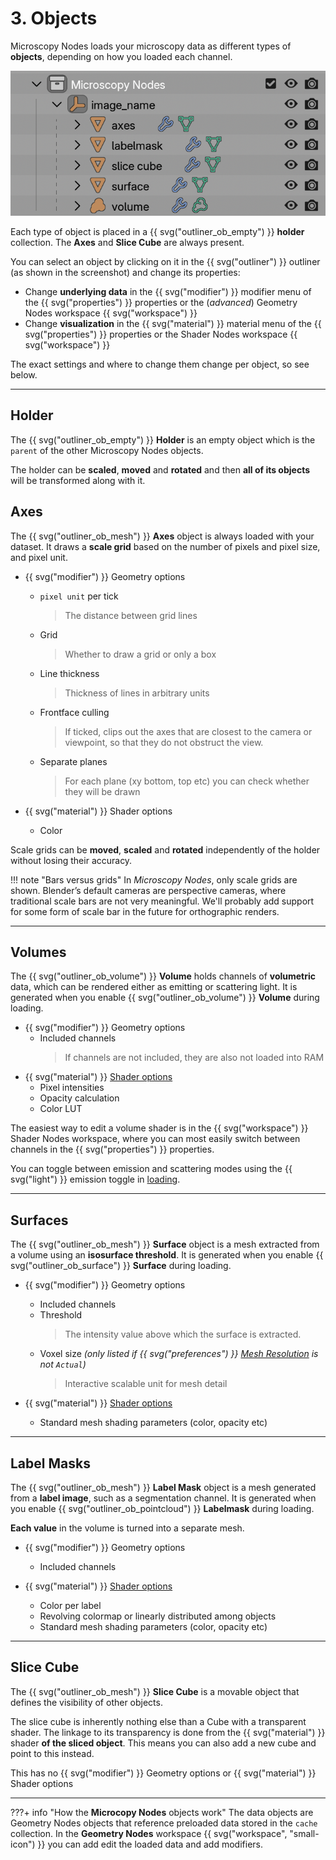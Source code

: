 # 3. Objects

Microscopy Nodes loads your microscopy data as different types of **objects**, depending on how you loaded each channel.

![mic nodes objects](../figures/outliner_objects.png)

Each type of object is placed in a {{ svg("outliner_ob_empty") }}  **holder** collection. The **Axes** and **Slice Cube** are always present.

You can select an object by clicking on it in the {{ svg("outliner") }} outliner (as shown in the screenshot) and change its properties:

- Change **underlying data** in the {{ svg("modifier") }} modifier menu of the {{ svg("properties") }} properties or the (*advanced*) Geometry Nodes workspace {{ svg("workspace") }} 
- Change **visualization** in the {{ svg("material") }} material menu of the {{ svg("properties") }} properties or the Shader Nodes workspace {{ svg("workspace") }} 

The exact settings and where to change them change per object, so see below.

---

## Holder 

The {{ svg("outliner_ob_empty") }} **Holder** is an empty object which is the `parent` of the other Microscopy Nodes objects. 

The holder can be **scaled**, **moved** and **rotated** and then **all of its objects** will be transformed along with it.

## Axes

The  {{ svg("outliner_ob_mesh") }} **Axes** object is always loaded with your dataset. It draws a **scale grid** based on the number of pixels and pixel size, and pixel unit.

-  {{ svg("modifier") }} Geometry options
    - `pixel unit` per tick
      > The distance between grid lines
    - Grid
      > Whether to draw a grid or only a box 
    - Line thickness
      > Thickness of lines in arbitrary units
    - Frontface culling
      > If ticked, clips out the axes that are closest to the camera or viewpoint, so that they do not obstruct the view.
    - Separate planes
      > For each plane (xy bottom, top etc) you can check whether they will be drawn

-  {{ svg("material") }} Shader options
    - Color 

Scale grids can be **moved**, **scaled** and **rotated** independently of the holder without losing their accuracy.

!!! note "Bars versus grids"
    In *Microscopy Nodes*, only scale grids are shown. Blender’s default cameras are perspective cameras, where traditional scale bars are not very meaningful. We'll probably add support for some form of scale bar in the future for orthographic renders.

---

## Volumes

The {{ svg("outliner_ob_volume") }} **Volume** holds channels of **volumetric** data, which can be rendered either as emitting or scattering light. It is generated when you enable {{ svg("outliner_ob_volume") }}  **Volume** during loading.

-  {{ svg("modifier") }} Geometry options
    - Included channels
      > If channels are not included, they are also not loaded into RAM 
-  {{ svg("material") }} [Shader options](./4_shading.md#volume-shading)
    - Pixel intensities
    - Opacity calculation
    - Color LUT

The easiest way to edit a volume shader is in the {{ svg("workspace") }} Shader Nodes workspace, where you can most easily switch between channels in the {{ svg("properties") }} properties.

You can toggle between emission and scattering modes using the {{ svg("light") }} emission toggle in [loading](./2_loading_data.md).

---

## Surfaces

The {{ svg("outliner_ob_mesh") }} **Surface** object is a mesh extracted from a volume using an **isosurface threshold**. It is generated when you enable {{ svg("outliner_ob_surface") }}  **Surface** during loading.

- {{ svg("modifier") }} Geometry options
    - Included channels
    - Threshold
      > The intensity value above which the surface is extracted. 
    - Voxel size *(only listed if {{ svg("preferences") }} [Mesh Resolution](./preferences.md) is not `Actual`)*
      > Interactive scalable unit for mesh detail

- {{ svg("material") }} [Shader options](./4_shading.md#surface-shading)
    - Standard mesh shading parameters (color, opacity etc)



---

## Label Masks

The {{ svg("outliner_ob_mesh") }} **Label Mask** object is a mesh generated from a **label image**, such as a segmentation channel. It is generated when you enable {{ svg("outliner_ob_pointcloud") }}  **Labelmask** during loading.

**Each value** in the volume is turned into a separate mesh.

- {{ svg("modifier") }} Geometry options
    - Included channels

- {{ svg("material") }} [Shader options](./4_shading.md#labelmask-shading)
    - Color per label 
    - Revolving colormap or linearly distributed among objects
    - Standard mesh shading parameters (color, opacity etc)

---

## Slice Cube

The {{ svg("outliner_ob_mesh") }} **Slice Cube** is a movable object that defines the visibility of other objects.

The slice cube is inherently nothing else than a Cube with a transparent shader. The linkage to its transparency is done from the {{ svg("material") }} shader **of the sliced object**. This means you can also add a new cube and point to this instead.

This has no {{ svg("modifier") }} Geometry options or {{ svg("material") }} Shader options


---

???+ info "How the **Microcopy Nodes** objects work"
    The data objects are Geometry Nodes objects that reference preloaded data stored in the `cache` collection. In the **Geometry Nodes** workspace {{ svg("workspace", "small-icon") }} you can add edit the loaded data and add modifiers.  
